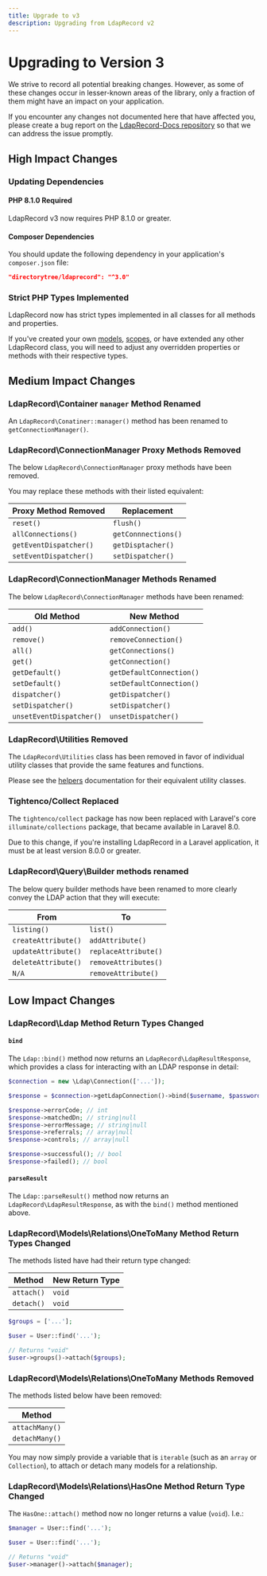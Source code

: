 ```yaml
---
title: Upgrade to v3
description: Upgrading from LdapRecord v2
---
```


# Upgrading to Version 3

We strive to record all potential breaking changes. However, as some of
these changes occur in lesser-known areas of the library, only a 
fraction of them might have an impact on your application.

If you encounter any changes not documented here that have affected you, 
please create a bug report on the [LdapRecord-Docs repository](https://github.com/DirectoryTree/LdapRecord-Docs) 
so that we can address the issue promptly.

## High Impact Changes

### Updating Dependencies

#### PHP 8.1.0 Required

LdapRecord v3 now requires PHP 8.1.0 or greater.

#### Composer Dependencies

You should update the following dependency in your application's `composer.json` file:

```json
"directorytree/ldaprecord": "^3.0"
```

### Strict PHP Types Implemented

LdapRecord now has strict types implemented in all classes for all methods and properties.

If you've created your own [models](/docs/core/v3/models), [scopes](/docs/core/v3/model-scopes), 
or have extended any other LdapRecord class, you will need to adjust any overridden 
properties or methods with their respective types.

## Medium Impact Changes

### LdapRecord\Container `manager` Method Renamed

An `LdapRecord\Conatiner::manager()` method has been renamed to `getConnectionManager()`.

### LdapRecord\ConnectionManager Proxy Methods Removed

The below `LdapRecord\ConnectionManager` proxy methods have been removed. 

You may replace these methods with their listed equivalent:

| Proxy Method Removed   | Replacement         |
|------------------------|---------------------|
| `reset()`              | `flush()`           |
| `allConnections()`     | `getConnnections()` |
| `getEventDispatcher()` | `getDisptacher()`   |
| `setEventDispatcher()` | `setDispatcher()`   |

### LdapRecord\ConnectionManager Methods Renamed

The below `LdapRecord\ConnectionManager` methods have been renamed:

| Old Method               | New Method               |
|--------------------------|--------------------------|
| `add()`                  | `addConnection()`        |
| `remove()`               | `removeConnection()`     |
| `all()`                  | `getConnections()`       |
| `get()`                  | `getConnection()`        |
| `getDefault()`           | `getDefaultConnection()` |
| `setDefault()`           | `setDefaultConnection()` |
| `dispatcher()`           | `getDispatcher()`        |
| `setDispatcher()`        | `setDispatcher()`        |
| `unsetEventDispatcher()` | `unsetDispatcher()`      |

### LdapRecord\Utilities Removed

The `LdapRecord\Utilities` class has been removed in favor of
individual utility classes that provide the same features and functions.

Please see the [helpers](/docs/core/v3/helpers) documentation for their equivalent utility classes.

### Tightenco/Collect Replaced

The `tightenco/collect` package has now been replaced with Laravel's core 
`illuminate/collections` package, that became available in Laravel 8.0.

Due to this change, if you're installing LdapRecord in a Laravel 
application, it must be at least version 8.0.0 or greater.

### LdapRecord\Query\Builder methods renamed

The below query builder methods have been renamed to more 
clearly convey the LDAP action that they will execute:

| From                | To                   |
|---------------------|----------------------|
| `listing()`         | `list()`             |
| `createAttribute()` | `addAttribute()`     |
| `updateAttribute()` | `replaceAttribute()` |
| `deleteAttribute()` | `removeAttributes()` |
| `N/A`               | `removeAttribute()`  |

## Low Impact Changes

### LdapRecord\Ldap Method Return Types Changed

#### `bind`

The `Ldap::bind()` method now returns an `LdapRecord\LdapResultResponse`, 
which provides a class for interacting with an LDAP response in detail:

```php
$connection = new \Ldap\Connection(['...']);

$response = $connection->getLdapConnection()->bind($username, $password);

$response->errorCode; // int
$response->matchedDn; // string|null
$response->errorMessage; // string|null
$response->referrals; // array|null
$response->controls; // array|null

$response->successful(); // bool
$response->failed(); // bool
```

#### `parseResult`

The `Ldap::parseResult()` method now returns an `LdapRecord\LdapResultResponse`, 
as with the `bind()` method mentioned above.

### LdapRecord\Models\Relations\OneToMany Method Return Types Changed

The methods listed have had their return type changed:

| Method     | New Return Type |
|------------|-----------------|
| `attach()` | `void`          |
| `detach()` | `void`          |

```php
$groups = ['...'];

$user = User::find('...');

// Returns "void"
$user->groups()->attach($groups);
```

### LdapRecord\Models\Relations\OneToMany Methods Removed

The methods listed below have been removed:

| Method         |
|----------------|
| `attachMany()` |
| `detachMany()` |

You may now simply provide a variable that is `iterable` (such as an `array` 
or `Collection`), to attach or detach many models for a relationship.

### LdapRecord\Models\Relations\HasOne Method Return Type Changed

The `HasOne::attach()` method now no longer returns a value (`void`). I.e.:

```php
$manager = User::find('...');

$user = User::find('...');

// Returns "void"
$user->manager()->attach($manager);
```
